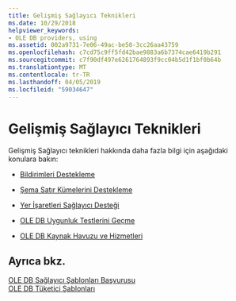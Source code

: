 ```yaml
---
title: Gelişmiş Sağlayıcı Teknikleri
ms.date: 10/29/2018
helpviewer_keywords:
- OLE DB providers, using
ms.assetid: 002a9731-7e06-49ac-be50-3cc26aa43759
ms.openlocfilehash: c7cd75c9ff5fd42bae9883a6b7374cae6419b291
ms.sourcegitcommit: c7f90df497e6261764893f9cc04b5d1f1bf0b64b
ms.translationtype: MT
ms.contentlocale: tr-TR
ms.lasthandoff: 04/05/2019
ms.locfileid: "59034647"
---
```

# <a name="advanced-provider-techniques"></a>Gelişmiş Sağlayıcı Teknikleri

Gelişmiş Sağlayıcı teknikleri hakkında daha fazla bilgi için aşağıdaki konulara bakın:

- [Bildirimleri Destekleme](../../data/oledb/supporting-notifications.md)

- [Şema Satır Kümelerini Destekleme](../../data/oledb/supporting-schema-rowsets.md)

- [Yer İşaretleri Sağlayıcı Desteği](../../data/oledb/provider-support-for-bookmarks.md)

- [OLE DB Uygunluk Testlerini Geçme](../../data/oledb/passing-ole-db-conformance-tests.md)

- [OLE DB Kaynak Havuzu ve Hizmetleri](../../data/oledb/ole-db-resource-pooling-and-services.md)

## <a name="see-also"></a>Ayrıca bkz.

[OLE DB Sağlayıcı Şablonları Başvurusu](../../data/oledb/ole-db-provider-templates-reference.md)<br/>
[OLE DB Tüketici Şablonları](../../data/oledb/ole-db-consumer-templates-cpp.md)